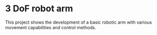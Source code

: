 # 3 DoF robot arm

This project shows the development of a basic robotic arm with various movement capabilities and control methods.
